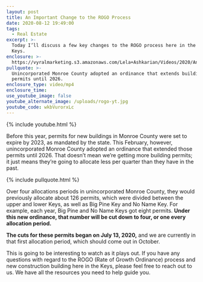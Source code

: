 ```yaml
---
layout: post
title: An Important Change to the ROGO Process
date: 2020-08-12 19:49:00
tags:
  - Real Estate
excerpt: >-
  Today I’ll discuss a few key changes to the ROGO process here in the Florida
  Keys.
enclosure: >-
  https://vyralmarketing.s3.amazonaws.com/Lela+Ashkarian/Videos/2020/An+Important+Change+to+the+ROGO+Process.mp4
pullquote: >-
  Unincorporated Monroe County adopted an ordinance that extends building
  permits until 2026.
enclosure_type: video/mp4
enclosure_time:
use_youtube_image: false
youtube_alternate_image: /uploads/rogo-yt.jpg
youtube_code: wkbVurorxLc
---
```


{% include youtube.html %}

Before this year, permits for new buildings in Monroe County were set to expire by 2023, as mandated by the state. This February, however, unincorporated Monroe County adopted an ordinance that extended those permits until 2026. That doesn’t mean we’re getting more building permits; it just means they’re going to allocate less per quarter than they have in the past.

{% include pullquote.html %}

Over four allocations periods in unincorporated Monroe County, they would previously allocate about 126 permits, which were divided between the upper and lower Keys, as well as Big Pine Key and No Name Key. For example, each year, Big Pine and No Name Keys got eight permits. **Under this new ordinance, that number will be cut down to four, or one every allocation period.**

**The cuts for these permits began on July 13, 2020,** and we are currently in that first allocation period, which should come out in October.

This is going to be interesting to watch as it plays out. If you have any questions with regard to the ROGO (Rate of Growth Ordinance) process and new construction building here in the Keys, please feel free to reach out to us. We have all the resources you need to help guide you.